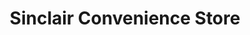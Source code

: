 ---
title: "Sinclair Convenience Store"
url: /denver/sinclair-convenience-store/
shop: Lebensmittel
---